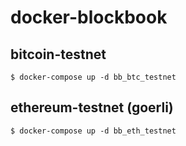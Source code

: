 # docker-blockbook

## bitcoin-testnet
```
$ docker-compose up -d bb_btc_testnet
```

## ethereum-testnet (goerli)
```
$ docker-compose up -d bb_eth_testnet
```